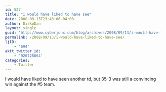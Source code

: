 ```yaml
---
id: 527
title: "I would have liked to have see"
date: 2008-09-13T23:43:06-04:00
author: DizkoDan
layout: single
guid: 'http://www.cyberjunx.com/blog/archives/2008/09/13/i-would-have-liked-to-have-see/'
permalink: /2008/09/13/i-would-have-liked-to-have-see/
ljID:
    - '694'
aktt_twitter_id:
    - '920725064'
categories:
    - Twitter
---
```


I would have liked to have seen another td, but 35-3 was still a convincing win against the #5 team.